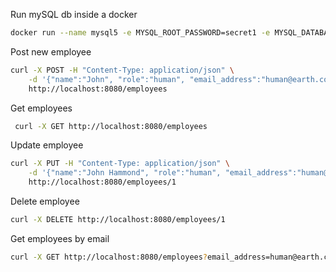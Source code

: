 Run mySQL db inside a docker
```bash
docker run --name mysql5 -e MYSQL_ROOT_PASSWORD=secret1 -e MYSQL_DATABASE=demo -e MYSQL_USER=demo -e MYSQL_PASSWORD=secret2 -p 33060:3306 -d mysql/mysql-server:5.7
``` 

Post new employee
```bash
curl -X POST -H "Content-Type: application/json" \
    -d '{"name":"John", "role":"human", "email_address":"human@earth.com"}' \
    http://localhost:8080/employees
```

Get employees
```bash
 curl -X GET http://localhost:8080/employees 
```

Update employee
```bash
curl -X PUT -H "Content-Type: application/json" \
    -d '{"name":"John Hammond", "role":"human", "email_address":"human@earth.com"}' \
    http://localhost:8080/employees/1
```

Delete employee
```bash
curl -X DELETE http://localhost:8080/employees/1
```

Get employees by email
```bash
curl -X GET http://localhost:8080/employees?email_address=human@earth.com 
```
